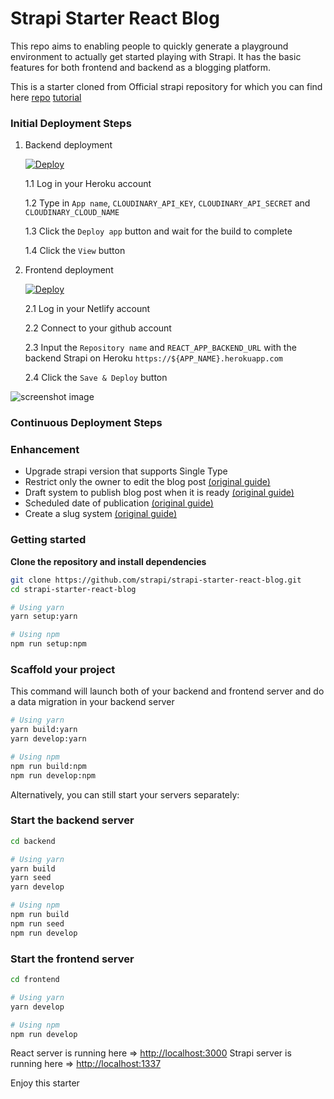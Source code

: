 # Strapi Starter React Blog

This repo aims to enabling people to quickly generate a playground environment to actually get started playing with Strapi. It has the basic features for both frontend and backend as a blogging platform.

This is a starter cloned from Official strapi repository for which you can find here
[repo](https://github.com/strapi/strapi-starter-react-blog)
[tutorial](https://strapi.io/blog/build-a-blog-with-react-strapi-and-apollo)

### Initial Deployment Steps

1. Backend deployment

   [![Deploy](https://www.herokucdn.com/deploy/button.svg)](https://heroku.com/deploy?template=https://github.com/kwinyyyc/strapi-starter-react-blog)

   1.1 Log in your Heroku account

   1.2 Type in `App name`, `CLOUDINARY_API_KEY`, `CLOUDINARY_API_SECRET` and `CLOUDINARY_CLOUD_NAME`

   1.3 Click the `Deploy app` button and wait for the build to complete

   1.4 Click the `View` button

1. Frontend deployment

   [![Deploy](https://www.netlify.com/img/deploy/button.svg)](https://app.netlify.com/start/deploy?repository=https://github.com/kwinyyyc/strapi-starter-react-blog)

   2.1 Log in your Netlify account

   2.2 Connect to your github account

   2.3 Input the `Repository name` and `REACT_APP_BACKEND_URL` with the backend Strapi on Heroku `https://${APP_NAME}.herokuapp.com`

   2.4 Click the `Save & Deploy` button

![screenshot image](/screenshot.png)

### Continuous Deployment Steps

### Enhancement

- Upgrade strapi version that supports Single Type
- Restrict only the owner to edit the blog post
  <a href="https://strapi.io/documentation/3.0.0-beta.x/guides/is-owner.html" target="_blank">
  (original guide)
  </a>
- Draft system to publish blog post when it is ready
  <a href="https://strapi.io/documentation/3.0.0-beta.x/guides/draft.html" target="_blank">
  (original guide)
  </a>
- Scheduled date of publication
  <a href="https://strapi.io/documentation/3.0.0-beta.x/guides/scheduled-publication.html" target="_blank">
  (original guide)
  </a>
- Create a slug system
  <a href="https://strapi.io/documentation/3.0.0-beta.x/guides/slug.html" target="_blank">
  (original guide)
  </a>

### Getting started

**Clone the repository and install dependencies**

```bash
git clone https://github.com/strapi/strapi-starter-react-blog.git
cd strapi-starter-react-blog

# Using yarn
yarn setup:yarn

# Using npm
npm run setup:npm
```

### Scaffold your project

This command will launch both of your backend and frontend server and do a data migration in your backend server

```bash
# Using yarn
yarn build:yarn
yarn develop:yarn

# Using npm
npm run build:npm
npm run develop:npm
```

Alternatively, you can still start your servers separately:

### Start the backend server

```bash
cd backend

# Using yarn
yarn build
yarn seed
yarn develop

# Using npm
npm run build
npm run seed
npm run develop
```

### Start the frontend server

```bash
cd frontend

# Using yarn
yarn develop

# Using npm
npm run develop
```

React server is running here => [http://localhost:3000](http://localhost:3000)
Strapi server is running here => [http://localhost:1337](http://localhost:1337)

Enjoy this starter
